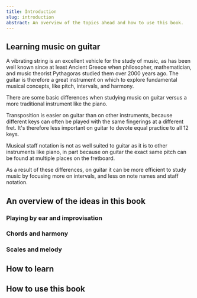 ```yaml
---
title: Introduction
slug: introduction
abstract: An overview of the topics ahead and how to use this book.
---
```


## Learning music on guitar

A vibrating string is an excellent vehicle for the study of music,
as has been well known since at least Ancient Greece
when philosopher, mathematician, 
and music theorist Pythagoras studied them over 2000 years ago.
The guitar is therefore a great instrument on which to explore fundamental musical concepts,
like pitch, intervals, and harmony.

There are some basic differences when studying music on guitar versus a more traditional instrument like the piano.

Transposition is easier on guitar than on other instruments,
because different keys can often be played with the same fingerings at a different fret.
It's therefore less important on guitar to devote equal practice to all 12 keys.

Musical staff notation is not as well suited to guitar as it is to other instruments like piano,
in part because on guitar 
the exact same pitch can be found at multiple places on the fretboard.

As a result of these differences,
on guitar it can be more efficient to study music by focusing more on intervals,
and less on note names and staff notation.

## An overview of the ideas in this book

### Playing by ear and improvisation
### Chords and harmony
### Scales and melody

## How to learn

## How to use this book

